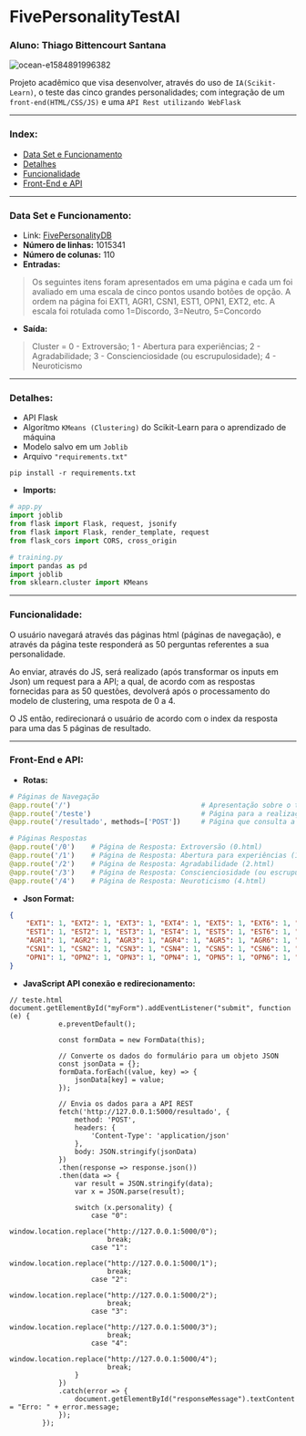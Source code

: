 # FivePersonalityTestAI
### Aluno: Thiago Bittencourt Santana
![ocean-e1584891996382](https://github.com/oThiagoBittencourt/FivePersonalityTestAI/assets/106789198/34ce841d-28f4-4e25-ae6f-f18416cf4fad)

Projeto acadêmico que visa desenvolver, através do uso de `IA(Scikit-Learn)`, o teste das cinco grandes personalidades; com integração de um `front-end(HTML/CSS/JS)` e uma `API Rest utilizando WebFlask`

---

### Index:
<!--ts-->
   * [Data Set e Funcionamento](#data-set-e-funcionamento)
   * [Detalhes](#detalhes)
   * [Funcionalidade](#funcionalidade)
   * [Front-End e API](#front-end-e-api)
<!--te-->

---

### Data Set e Funcionamento:
- Link: [FivePersonalityDB](https://www.kaggle.com/datasets/tunguz/big-five-personality-test)
- **Número de linhas:** 1015341
- **Número de colunas:** 110
- **Entradas:**
> Os seguintes itens foram apresentados em uma página e cada um foi avaliado em uma escala de cinco pontos usando botões de opção. A ordem na página foi EXT1, AGR1, CSN1, EST1, OPN1, EXT2, etc.
> A escala foi rotulada como 1=Discordo, 3=Neutro, 5=Concordo
- **Saída:**
> Cluster = 0 - Extroversão; 1 - Abertura para experiências; 2 - Agradabilidade; 3 - Conscienciosidade (ou escrupulosidade); 4 - Neuroticismo

---

### Detalhes:
- API Flask
- Algorítmo `KMeans (Clustering)` do Scikit-Learn para o aprendizado de máquina
- Modelo salvo em um `Joblib`
- Arquivo `"requirements.txt"`
```
pip install -r requirements.txt
```
- **Imports:**
```python
# app.py
import joblib
from flask import Flask, request, jsonify
from flask import Flask, render_template, request
from flask_cors import CORS, cross_origin
```
```python
# training.py
import pandas as pd
import joblib
from sklearn.cluster import KMeans
```
---

### Funcionalidade:
O usuário navegará através das páginas html (páginas de navegação), e através da página teste responderá as 50 perguntas referentes a sua personalidade.

Ao enviar, através do JS, será realizado (após transformar os inputs em Json) um request para a API; a qual, de acordo com as respostas fornecidas para as 50 questões, devolverá após o processamento do modelo de clustering, uma respota de 0 a 4.

O JS então, redirecionará o usuário de acordo com o index da resposta para uma das 5 páginas de resultado.

---

### Front-End e API:
- **Rotas:**
```python
# Páginas de Navegação
@app.route('/')                                # Apresentação sobre o teste (index.html)
@app.route('/teste')                           # Página para a realização do teste (teste.html)
@app.route('/resultado', methods=['POST'])     # Página que consulta a API e de acordo com a resposta redireciona o usuário

# Páginas Respostas
@app.route('/0')    # Página de Resposta: Extroversão (0.html)
@app.route('/1')    # Página de Resposta: Abertura para experiências (1.html)
@app.route('/2')    # Página de Resposta: Agradabilidade (2.html)
@app.route('/3')    # Página de Resposta: Conscienciosidade (ou escrupulosidade) (3.html)
@app.route('/4')    # Página de Resposta: Neuroticismo (4.html)
```
- **Json Format:**
```json
{
    "EXT1": 1, "EXT2": 1, "EXT3": 1, "EXT4": 1, "EXT5": 1, "EXT6": 1, "EXT7": 1, "EXT8": 1, "EXT9": 1, "EXT10": 1,
    "EST1": 1, "EST2": 1, "EST3": 1, "EST4": 1, "EST5": 1, "EST6": 1, "EST7": 1, "EST8": 1, "EST9": 1, "EST10": 1,
    "AGR1": 1, "AGR2": 1, "AGR3": 1, "AGR4": 1, "AGR5": 1, "AGR6": 1, "AGR7": 1, "AGR8": 1, "AGR9": 1, "AGR10": 1,
    "CSN1": 1, "CSN2": 1, "CSN3": 1, "CSN4": 1, "CSN5": 1, "CSN6": 1, "CSN7": 1, "CSN8": 1, "CSN9": 1, "CSN10": 1,
    "OPN1": 1, "OPN2": 1, "OPN3": 1, "OPN4": 1, "OPN5": 1, "OPN6": 1, "OPN7": 1, "OPN8": 1, "OPN9": 1, "OPN10": 1
}
```

- **JavaScript API conexão e redirecionamento:**
```JS
// teste.html
document.getElementById("myForm").addEventListener("submit", function (e) {
            e.preventDefault();
            
            const formData = new FormData(this);

            // Converte os dados do formulário para um objeto JSON
            const jsonData = {};
            formData.forEach((value, key) => {
                jsonData[key] = value;
            });

            // Envia os dados para a API REST
            fetch('http://127.0.0.1:5000/resultado', {
                method: 'POST',
                headers: {
                    'Content-Type': 'application/json'
                },
                body: JSON.stringify(jsonData)
            })
            .then(response => response.json())
            .then(data => {
                var result = JSON.stringify(data);
                var x = JSON.parse(result);

                switch (x.personality) {
                    case "0":
                        window.location.replace("http://127.0.0.1:5000/0");
                        break;
                    case "1":
                        window.location.replace("http://127.0.0.1:5000/1");
                        break;
                    case "2":
                        window.location.replace("http://127.0.0.1:5000/2");
                        break;
                    case "3":
                        window.location.replace("http://127.0.0.1:5000/3");
                        break;
                    case "4":
                        window.location.replace("http://127.0.0.1:5000/4");
                        break;
                }
            })
            .catch(error => {
                document.getElementById("responseMessage").textContent = "Erro: " + error.message;
            });
        });
```
